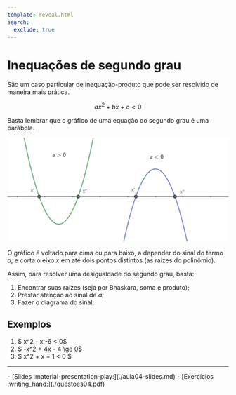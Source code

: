 ```yaml
---
template: reveal.html
search:
  exclude: true
---
```

# Inequações de segundo grau

São um caso particular de inequação-produto que pode ser resolvido de maneira mais prática.

$$ax^2+bx+c < 0$$

Basta lembrar que o gráfico de uma equação do segundo grau é uma parábola. 

![Gráfico da parábola](./img/aula04-img01.png)

O gráfico é voltado para cima ou para baixo, a depender do sinal do termo $a$, e corta o eixo $x$ em até dois pontos distintos (as raízes do polinômio).

Assim, para resolver uma desigualdade do segundo grau, basta:

1. Encontrar suas raízes (seja por Bhaskara, soma e produto);
2. Prestar atenção ao sinal de $a$;
3. Fazer o diagrama do sinal;

## Exemplos

1. $ x^2 - x -6  < 0$
2. $ -x^2 + 4x - 4 \ge 0$
3. $ x^2 + x + 1 < 0 $

---

<div class="grid cards" markdown>
 - [Slides :material-presentation-play:](./aula04-slides.md)
 - [Exercícios :writing_hand:](./questoes04.pdf)
</div>
